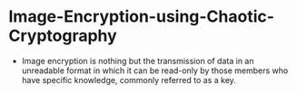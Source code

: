 # Image-Encryption-using-Chaotic-Cryptography
* Image encryption is nothing but the transmission of data in an unreadable format in which it can be read-only by those members who have specific knowledge, commonly referred to as a key. 
